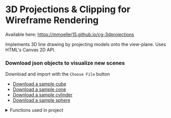 # 3D Projections & Clipping for Wireframe Rendering

Available here: https://mmoeller15.github.io/cg-3dprojections

Implements 3D line drawing by projecting models onto the view-plane. Uses HTML's Canvas 2D API.

### Download json objects to visualize new scenes 
Download and import with the `Choose File` button 
- [Download a sample cube](https://github.com/mmoeller15/cg-3dprojections/blob/main/cube.json) 
- [Download a sample cone](https://github.com/mmoeller15/cg-3dprojections/blob/main/cone.json) 
- [Download a sample cylinder](https://github.com/mmoeller15/cg-3dprojections/blob/main/cylinder.json) 
- [Download a sample sphere](https://github.com/mmoeller15/cg-3dprojections/blob/main/sphere.json) 

<details>
            <summary>Functions used in project</summary>
            <br>
            
## Vector Class API
Code includes file `matrix.js` used to create vectors and matrices

---


### Constructor
`Vector(n)`

Creates a new vector of length *n* with 0's everywhere

**Example**

`let v = new Vector(3);`

**Result:**

$$v = \begin{bmatrix}0\\\0\\\0\end{bmatrix}$$

---


### Member variables
`x`<br/>
first component of vector

`y`<br/>
second component of vector (null if less than 2 components)

`z`<br/>
third component of vector (null if less than 3 components

`w`<br/>
fourth component of vector (null if less than 4 components

---

### Methods
`magnitude()`

Returns the megnitude of the vector

**Example:**
```
let v = new Vector(3);
v.values = [2, 1, -5];
let mag = v.magnitude();
```

**Result:**

$$mag = 5.477226$$

---

`normalize()`

normalizes the vector (i.e. makes its magnitude 1.0)

**Example:**
```
let v = new Vector(3);
v.values = [2, 1, -5];
v.normalize();
```

**Result:**

$$v = \begin{bmatrix}0.365148\\\0.182574\\\ -0.912871\end{bmatrix}$$

---

`scale(scalar)`

scales the vector by a scalar

**Example:**
```
let v = new Vector(3);
v.values = [2, 1, -5];
v.scale(2);
```

**Result:**

$$v = \begin{bmatrix}4\\\2\\\ -10\end{bmatrix}$$

---

`add(rhs)`

Returns a new vector that adds the vector by another vector (rhs)

**Example:**
```
let v1 = new Vector(3);
let v2 = new Vector(3);
v1.values = [2, 1, -5];
v2.values = [6, -4, 9];
let v3 = v1.add(v2);
```

**Result:**

$$v3 = \begin{bmatrix}8\\\ -3\\\4\end{bmatrix}$$

---

`subtract(rhs)`

Returns a new vector that subtracts another vector (rhs) from the vector

**Example:**
```
let v1 = new Vector(3);
let v2 = new Vector(3);
v1.values = [2, 1, -5];
v2.values = [6, -4, 9];
let v3 = v1.subtract(v2);
```

**Result:**

$$v3 = \begin{bmatrix}-4\\\5\\\ -14\end{bmatrix}$$

---

`dot(rhs)`

Returns the dot product between the vector and another vector (rhs)

**Example:**
```
let v1 = new Vector(3);
let v2 = new Vector(3);
v1.values = [2, 1, -5];
v2.values = [6, -4, 9];
let d = v1.dot(v2);
```

**Result:**

$$d = -37$$

---

`cross(rhs)`

Returns the cross product between the vector and another vector (rhs)

**Example:**
```
let v1 = new Vector(3);
let v2 = new Vector(3);
v1.values = [2, 1, -5];
v2.values = [6, -4, 9];
let v3 = v1.cross(v2);
```

**Result:**

$$v3 = \begin{bmatrix}-11\\\ -48\\\ -14\end{bmatrix}$$

---


## Matrix Class API
Code includes file `matrix.js` used to create vectors and matrices

---


### Constructor
`Matrix(m, n)`

Creates a new *m×n* matrix (`m` rows and `n` columns) with 1's on the diagonal and 0's everywhere else

**Example:**

`let t = new Matrix(3, 3);`

**Result:**

$$t = \begin{bmatrix}1 & 0 & 0\\\0 & 1 & 0\\\0 & 0 & 1\end{bmatrix}$$

---


### Member variables
`rows` -- read only<br/>
number of rows in matrix

`columns` -- read only<br/>
number of columns in matrix

`values`<br/>
2D array of matrix values (can also set values using 1D array of length *m×n*)

**Example:**

```
t.values = [[1, 2, 3],
            [4, 5, 6],
            [7, 8, 9]];
```
```
t.values = [1, 2, 3, 4, 5, 6, 7, 8, 9];
```

**Result:**

$$t = \begin{bmatrix}1 & 2 & 3\\\4 & 5 & 6\\\7 & 8 & 9\end{bmatrix}$$

---


### Class Methods
`multiply(matrices)`

Mutliplies matrices (where `matrices` is an array of two or more `Matrix` objects). Returns `null` if matrices cannot be multiplied.

**Example:**
```
let t1 = new Matrix(3, 3);
t1.values = [[1, 0, -5],
             [0, 1, 10],
             [0, 0, 1]];
let t2 = new Matrix(3, 3);
t2.values = [[2, 0, 0],
             [0, 4, 0],
             [0, 0, 1]];
let t = Matrix.multiply([t2, t1]);
```

**Result:**

$$t = \begin{bmatrix}2 & 0 & -10\\\0 & 4 & 40\\\0 & 0 & 1\end{bmatrix}$$

---


### Methods
`determinant()`

Returns the determinant of the matrix (result is `null` if the determinant cannot be calculated)

**Example:**
```
let t = new Matrix(3, 3);
t.values = [[2, 0, -5],
            [0, 4, 10],
            [0, 0, 1]];
let det = t.determinant()
```

**Result:**

$$det = 8$$

---


`transpose()`

Returns the transpose of the matrix

**Example:**
```
let t = new Matrix(3, 3);
t.values = [[2, 0, -5],
            [0, 4, 10],
            [0, 0, 1]];
let t_tran = t.transpose()
```

**Result:**

$$t\\_tran = \begin{bmatrix}2 & 0 & 0\\\0 & 4 & 0\\\ -5 & 10 & 1\end{bmatrix}$$

---


`inverse()`

Returns the inverse of the matrix (result is `null` if the inverse cannot be calculated)

**Example:**
```
let t = new Matrix(3, 3);
t.values = [[2, 0, -5],
            [0, 4, 10],
            [0, 0, 1]];
let t_inv = t.inverse()
```

**Result:**

$$t\\_inv = \begin{bmatrix}0.5 & 0 & 2.5\\\0 & 0.25 & -2.5\\\0 & 0 & 1\end{bmatrix}$$
---

</details>


